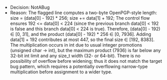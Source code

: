 - Decision: NotABug
- Reason: The flagged line computes a two-byte OpenPGP-style length: size = (data[0] - 192) * 256; size += data[1] + 192; The control flow ensures 192 <= data[0] < 224 (since the previous branch data[0] < 192 is false and this branch data[0] < 224 is true). Therefore, (data[0] - 192) ∈ [0, 31], and the product (data[0] - 192) * 256 ∈ [0, 7936]. Adding data[1] + 192 contributes at most 447, so the final size ∈ [192, 8383]. The multiplication occurs in int due to usual integer promotions (unsigned char -> int), but the maximum product (7936) is far below any 32-bit int limit and any size_t width (32- or 64-bit). There is no possibility of overflow before widening; thus it does not match the target bug pattern, which requires a potentially overflowing narrow-type multiplication before assignment to a wider type.
